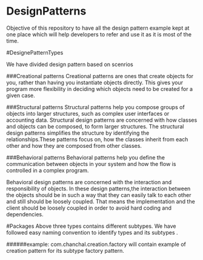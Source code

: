 # DesignPatterns
Objective of this repository to have all the design pattern example kept at one place which will help developers to refer and use it as it is most of the time. 

#DesignePatternTypes

We have divided design pattern based on scenrios 

###Creational patterns
Creational patterns are ones that create objects for you, rather than
having you instantiate objects directly. This gives your program more
flexibility in deciding which objects need to be created for a given case.

###Structural patterns
Structural patterns help you compose groups of objects into larger
structures, such as complex user interfaces or accounting data.
Structural design patterns are concerned with how classes and objects can be composed, to form larger structures.
The structural design patterns simplifies the structure by identifying the relationships.These patterns focus on, how the classes inherit from each other and how they are composed from other classes.

###Behavioral patterns
Behavioral patterns help you define the communication between objects
in your system and how the flow is controlled in a complex program.

Behavioral design patterns are concerned with the interaction and responsibility of objects.
In these design patterns,the interaction between the objects should be in such a way that they can easily talk to each other and still should be loosely coupled.
That means the implementation and the client should be loosely coupled in order to avoid hard coding and dependencies.


#Packages 
Above three types contains different subtypes. We have followed easy naming convention to identify types and its subtypes .

######example:
com.chanchal.creation.factory will contain example of creation pattern for  its subtype factory pattern. 

